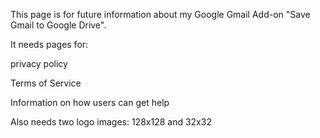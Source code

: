 This page is for future information about my Google Gmail Add-on "Save Gmail to Google Drive".

It needs pages for:

privacy policy

Terms of Service

Information on how users can get help


Also needs two logo images: 128x128 and 32x32
